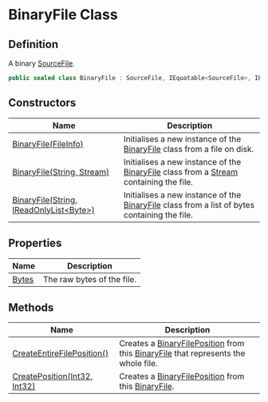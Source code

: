 # BinaryFile Class
## Definition

A binary [SourceFile](MrKWatkins.Ast.Position.SourceFile.md).

```c#
public sealed class BinaryFile : SourceFile, IEquatable<SourceFile>, IEqualityOperators<SourceFile, SourceFile, Boolean>
```

## Constructors

| Name | Description |
| ---- | ----------- |
| [BinaryFile(FileInfo)](MrKWatkins.Ast.Position.BinaryFile.-ctor.md) | Initialises a new instance of the [BinaryFile](MrKWatkins.Ast.Position.BinaryFile.md) class from a file on disk. |
| [BinaryFile(String, Stream)](MrKWatkins.Ast.Position.BinaryFile.-ctor.md) | Initialises a new instance of the [BinaryFile](MrKWatkins.Ast.Position.BinaryFile.md) class from a [Stream](https://learn.microsoft.com/en-gb/dotnet/api/System.IO.Stream) containing the file. |
| [BinaryFile(String, IReadOnlyList&lt;Byte&gt;)](MrKWatkins.Ast.Position.BinaryFile.-ctor.md) | Initialises a new instance of the [BinaryFile](MrKWatkins.Ast.Position.BinaryFile.md) class from a list of bytes containing the file. |

## Properties

| Name | Description |
| ---- | ----------- |
| [Bytes](MrKWatkins.Ast.Position.BinaryFile.Bytes.md) | The raw bytes of the file. |

## Methods

| Name | Description |
| ---- | ----------- |
| [CreateEntireFilePosition()](MrKWatkins.Ast.Position.BinaryFile.CreateEntireFilePosition.md) | Creates a [BinaryFilePosition](MrKWatkins.Ast.Position.BinaryFilePosition.md) from this [BinaryFile](MrKWatkins.Ast.Position.BinaryFile.md) that represents the whole file. |
| [CreatePosition(Int32, Int32)](MrKWatkins.Ast.Position.BinaryFile.CreatePosition.md) | Creates a [BinaryFilePosition](MrKWatkins.Ast.Position.BinaryFilePosition.md) from this [BinaryFile](MrKWatkins.Ast.Position.BinaryFile.md). |

